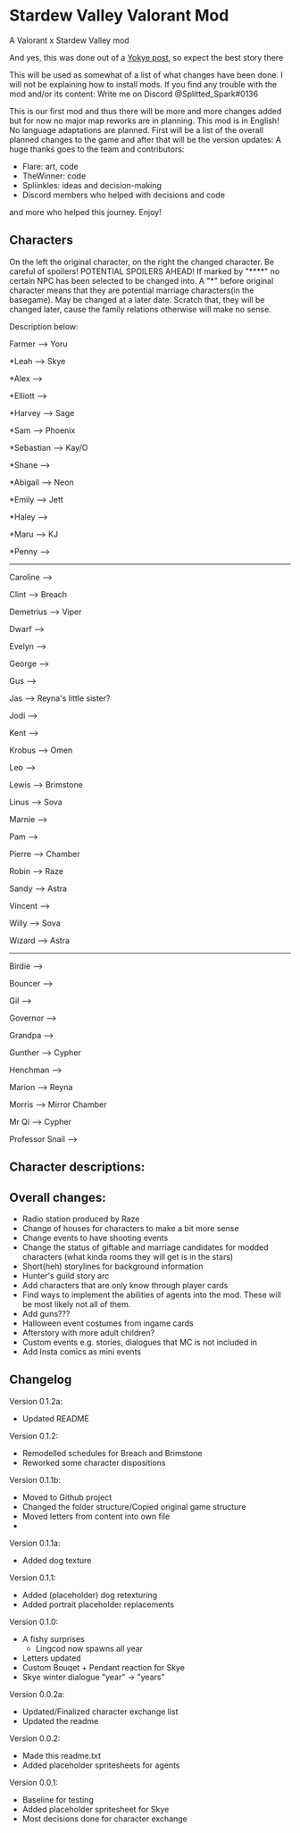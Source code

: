 # Stardew Valley Valorant Mod

A Valorant x Stardew Valley mod

And yes, this was done out of a [Yokye post](https://twitter.com/Spliinkles/status/1506364380245794817?s=20&t=BjnXHAs0HTVpaVORa6S-BA), so expect the best story there

This will be used as somewhat of a list of what changes have been done. I will not be explaining how
to install mods. If you find any trouble with the mod and/or its content: Write me on Discord
@Splitted_Spark#0136

This is our first mod and thus there will be more and more changes added but for now no major map reworks are in planning. This mod is in English! No language adaptations are planned.
First will be a list of the overall planned changes to the game and after that will be the version updates:
A huge thanks goes to the team and contributors:
- Flare: art, code
- TheWinner: code
- Spliinkles: ideas and decision-making
- Discord members who helped with decisions and code

and more who helped this journey. Enjoy!


Characters
---
On the left the original character, on the right the changed character. 
Be careful of spoilers! POTENTIAL SPOILERS AHEAD!
If marked by "\*\*\*\*" no certain NPC has been selected to be changed into. 
A "\*" before original character means that they are potential marriage characters(in the basegame). May be changed at a later date. 
Scratch that, they will be changed later, cause the family relations otherwise will make no sense.

Description below:

Farmer --> Yoru

\*Leah --> Skye 

\*Alex -->

\*Elliott -->

\*Harvey --> Sage

\*Sam --> Phoenix

\*Sebastian --> Kay/O

\*Shane -->

\*Abigail --> Neon

\*Emily --> Jett

\*Haley --> 

\*Maru --> KJ

\*Penny -->

--------------------------------------
Caroline --> 

Clint --> Breach

Demetrius --> Viper

Dwarf --> 

Evelyn --> 

George --> 

Gus --> 

Jas --> Reyna's little sister?

Jodi --> 

Kent --> 

Krobus --> Omen

Leo --> 

Lewis --> Brimstone

Linus --> Sova

Marnie --> 

Pam --> 

Pierre --> Chamber

Robin --> Raze

Sandy --> Astra

Vincent --> 

Willy --> Sova

Wizard --> Astra

-------------------------------------
Birdie --> 

Bouncer --> 

Gil --> 

Governor --> 

Grandpa --> 

Gunther  --> Cypher

Henchman --> 

Marion --> Reyna

Morris --> Mirror Chamber

Mr Qi --> Cypher

Professor Snail --> 


Character descriptions:
---



Overall changes:
---

- Radio station produced by Raze
- Change of houses for characters to make a bit more sense
- Change events to have shooting events
- Change the status of giftable and marriage candidates for modded characters (what kinda rooms they will get is in the stars)
- Short(heh) storylines for background information
- Hunter's guild story arc
- Add characters that are only know through player cards
- Find ways to implement the abilities of agents into the mod. These will be most likely not all of them.
- Add guns???
- Halloween event costumes from ingame cards
- Afterstory with more adult children?
- Custom events e.g. stories, dialogues that MC is not included in
- Add Insta comics as mini events


Changelog
---
Version 0.1.2a:
- Updated README

Version 0.1.2:
- Remodelled schedules for Breach and Brimstone
- Reworked some character dispositions

Version 0.1.1b:
- Moved to Github project
- Changed the folder structure/Copied original game structure
- Moved letters from content into own file
- 
Version 0.1.1a:
- Added dog texture

Version 0.1.1:
- Added (placeholder) dog retexturing
- Added portrait placeholder replacements

Version 0.1.0:
- A fishy surprises
	- Lingcod now spawns all year
- Letters updated
- Custom Bouqet + Pendant reaction for Skye
- Skye winter dialogue "year" -> "years"

Version 0.0.2a:
- Updated/Finalized character exchange list
- Updated the readme

Version 0.0.2:
- Made this readme.txt
- Added placeholder spritesheets for agents

Version 0.0.1:
- Baseline for testing
- Added placeholder spritesheet for Skye
- Most decisions done for character exchange
